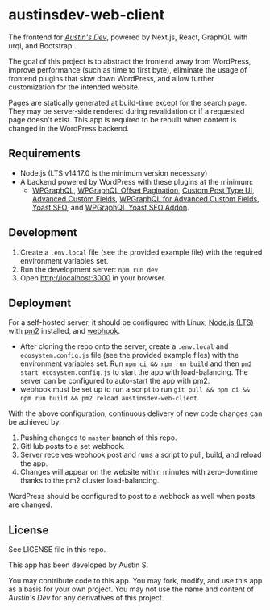 # austinsdev-web-client

The frontend for _[Austin's Dev](https://austinsdev.com)_, powered by Next.js, React, GraphQL with urql, and Bootstrap.

The goal of this project is to abstract the frontend away from WordPress, improve performance (such as time to first byte), eliminate the usage of frontend plugins that slow down WordPress, and allow further customization for the intended website.

Pages are statically generated at build-time except for the search page. They may be server-side rendered during revalidation or if a requested page doesn't exist. This app is required to be rebuilt when content is changed in the WordPress backend.

## Requirements

- Node.js (LTS v14.17.0 is the minimum version necessary)
- A backend powered by WordPress with these plugins at the minimum:
  - [WPGraphQL](https://wordpress.org/plugins/wp-graphql/), [WPGraphQL Offset Pagination](https://github.com/valu-digital/wp-graphql-offset-pagination), [Custom Post Type UI](https://wordpress.org/plugins/custom-post-type-ui/), [Advanced Custom Fields](https://wordpress.org/plugins/advanced-custom-fields/), [WPGraphQL for Advanced Custom Fields](https://github.com/wp-graphql/wp-graphql-acf), [Yoast SEO](https://wordpress.org/plugins/wordpress-seo/), and [WPGraphQL Yoast SEO Addon](https://wordpress.org/plugins/add-wpgraphql-seo/). 

## Development

1. Create a `.env.local` file (see the provided example file) with the required environment variables set.
2. Run the development server: `npm run dev`
3. Open [http://localhost:3000](http://localhost:3000) in your browser.

## Deployment

For a self-hosted server, it should be configured with Linux, [Node.js (LTS)](https://github.com/nodesource/distributions/blob/master/README.md) with [pm2](https://github.com/Unitech/pm2) installed, and [webhook](https://github.com/adnanh/webhook).
- After cloning the repo onto the server, create a `.env.local` and `ecosystem.config.js` file (see the provided example files) with the environment variables set. Run `npm ci && npm run build` and then `pm2 start ecosystem.config.js` to start the app with load-balancing. The server can be configured to auto-start the app with pm2.
- webhook must be set up to run a script to run `git pull && npm ci && npm run build && pm2 reload austinsdev-web-client`.

With the above configuration, continuous delivery of new code changes can be achieved by:
1. Pushing changes to `master` branch of this repo.
2. GitHub posts to a set webhook.
3. Server receives webhook post and runs a script to pull, build, and reload the app.
4. Changes will appear on the website within minutes with zero-downtime thanks to the pm2 cluster load-balancing.

WordPress should be configured to post to a webhook as well when posts are changed.

## License

See LICENSE file in this repo.

This app has been developed by Austin S.

You may contribute code to this app. You may fork, modify, and use this app as a basis for your own project. You may not use the name and content of _Austin's Dev_ for any derivatives of this project.
